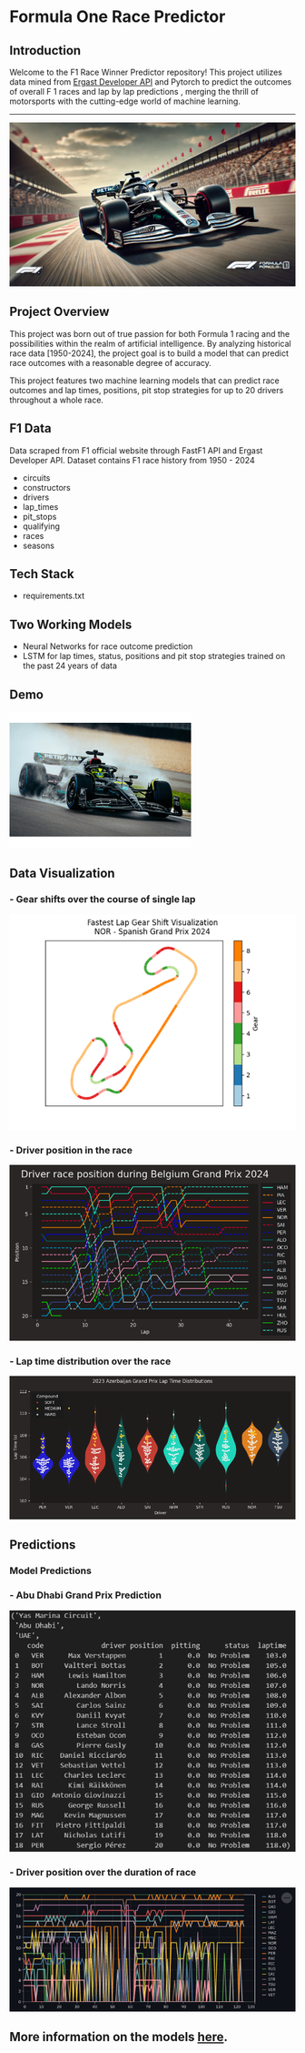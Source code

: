 # Formula One Race Predictor

## Introduction

Welcome to the F1 Race Winner Predictor repository! This project utilizes data mined from [Ergast Developer API](http://ergast.com/mrd/) and Pytorch to predict the outcomes of overall F 1 races and lap by lap predictions , merging the thrill of motorsports with the cutting-edge world of machine learning.

****
![F1 car](./Outputs/F1_car.png)

## Project Overview

This project was born out of true passion for both Formula 1 racing and the possibilities within the realm of artificial intelligence. By analyzing historical race data [1950-2024], the project goal is to build a model that can predict race outcomes with a reasonable degree of accuracy.

This project features two machine learning models that can predict race outcomes and lap times, positions, pit stop strategies for up to 20 drivers throughout a whole race.

## F1 Data
Data scraped from F1 official website through FastF1 API and Ergast Developer API. 
Dataset contains F1 race history from 1950 - 2024
- circuits
- constructors
- drivers
- lap_times
- pit_stops
- qualifying
- races
- seasons


## Tech Stack
- requirements.txt

## Two Working Models
- Neural Networks for race outcome prediction
- LSTM for lap times, status, positions and pit stop strategies trained on the past 24 years of data

## Demo
![race](./Outputs/race.gif)

## Data Visualization

### - Gear shifts over the course of single lap
![gear_shifts](./Outputs/gear_shifts.png)

### - Driver position in the race
![driver_race](./Outputs/driver_race_position.png)

### - Lap time distribution over the race 
![laptimes](./Outputs/laptimes_distribution.png)



## Predictions

### Model Predictions

### - Abu Dhabi Grand Prix Prediction
![prediction1](./Outputs/prediction1.png)

### - Driver position over the duration of race
![prediction2](./Outputs/prediction2.png)

## More information on the models [here](./Models/README.md).

